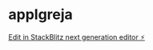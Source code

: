 # appIgreja

[Edit in StackBlitz next generation editor ⚡️](https://stackblitz.com/~/github.com/JeffersonBittar/appIgreja)